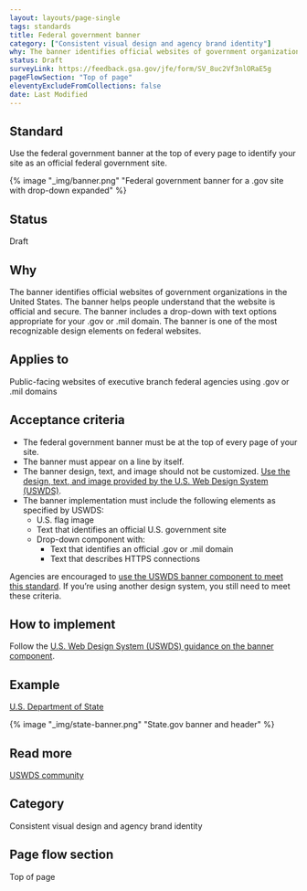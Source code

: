 ```yaml
---
layout: layouts/page-single
tags: standards
title: Federal government banner
category: ["Consistent visual design and agency brand identity"]
why: The banner identifies official websites of government organizations in the United States.
status: Draft
surveyLink: https://feedback.gsa.gov/jfe/form/SV_8uc2Vf3nlORaE5g
pageFlowSection: "Top of page"
eleventyExcludeFromCollections: false
date: Last Modified
---
```


## Standard

Use the federal government banner at the top of every page to identify your site as an official federal government site.

{% image "_img/banner.png" "Federal government banner for a .gov site with drop-down expanded" %}

## Status

Draft

## Why

The banner identifies official websites of government organizations in the United States. The banner helps people understand that the website is official and secure. The banner includes a drop-down with text options appropriate for your .gov or .mil domain. The banner is one of the most recognizable design elements on federal websites.

## Applies to

Public-facing websites of executive branch federal agencies using .gov or .mil domains

## Acceptance criteria

- The federal government banner must be at the top of every page of your site.
- The banner must appear on a line by itself.
- The banner design, text, and image should not be customized. [Use the design, text, and image provided by the U.S. Web Design System (USWDS)](https://designsystem.digital.gov/components/banner/). 
- The banner implementation must include the following elements as specified by USWDS:
    - U.S. flag image
    - Text that identifies an official U.S. government site
    - Drop-down component with:
      - Text that identifies an official .gov or .mil domain
      - Text that describes HTTPS connections
     
Agencies are encouraged to [use the USWDS banner component to meet this standard](https://designsystem.digital.gov/components/banner/). If you’re using another design system, you still need to meet these criteria.

## How to implement

Follow the [U.S. Web Design System (USWDS) guidance on the banner component](https://designsystem.digital.gov/components/banner/).

## Example

[U.S. Department of State](https://www.state.gov/)

{% image "_img/state-banner.png" "State.gov banner and header" %}

## Read more

[USWDS community](https://designsystem.digital.gov/about/community/)

## Category

Consistent visual design and agency brand identity

## Page flow section

Top of page
